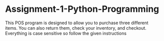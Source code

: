 # Assignment-1-Python-Programming

This POS program is designed to allow you to purchase three different items. You can also return them, check your inventory, and checkout.
Everything is case sensitive so follow the given instructions
